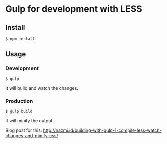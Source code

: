# Gulp for development with LESS
## Install
```
$ npm install
```

## Usage
### Development
```
$ gulp
```
It will build and watch the changes.

### Production
```
$ gulp build
```
It will minify the output.

Blog post for this: http://hazmi.id/building-with-gulp-1-compile-less-watch-changes-and-minify-css/